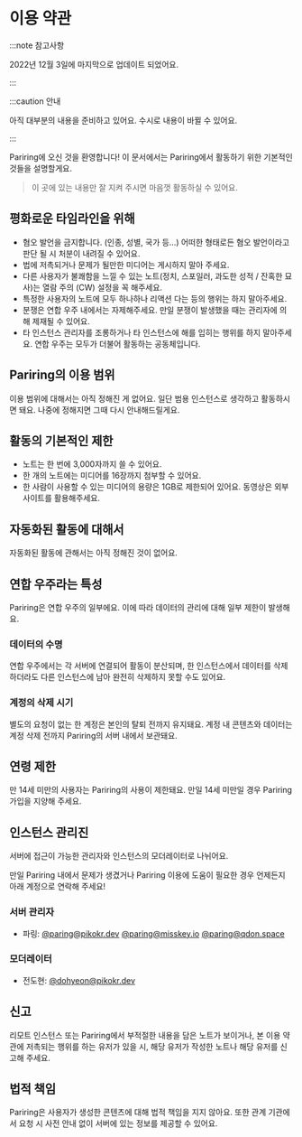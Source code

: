 # 이용 약관

<!--TODO Pariring을 다른 걸로 변경-->

:::note 참고사항

2022년 12월 3일에 마지막으로 업데이트 되었어요.

:::

:::caution 안내

아직 대부분의 내용을 준비하고 있어요. 수시로 내용이 바뀔 수 있어요.

:::

Pariring에 오신 것을 환영합니다!
이 문서에서는 Pariring에서 활동하기 위한 기본적인 것들을 설명할게요.

> 이 곳에 있는 내용만 잘 지켜 주시면 마음껏 활동하실 수 있어요.

## 평화로운 타임라인을 위해

- 혐오 발언을 금지합니다. (인종, 성별, 국가 등…) 어떠한 형태로든 혐오 발언이라고 판단 될 시 처분이 내려질 수 있어요.
- 법에 저촉되거나 문제가 될만한 미디어는 게시하지 말아 주세요.
- 다른 사용자가 불쾌함을 느낄 수 있는 노트(정치, 스포일러, 과도한 성적 / 잔혹한 묘사)는 열람 주의 (CW) 설정을 꼭 해주세요.
- 특정한 사용자의 노트에 모두 하나하나 리액션 다는 등의 행위는 하지 말아주세요.
- 분쟁은 연합 우주 내에서는 자제해주세요. 만일 분쟁이 발생했을 때는 관리자에 의해 제재될 수 있어요.
- 타 인스턴스 관리자를 조롱하거나 타 인스턴스에 해를 입히는 행위를 하지 말아주세요. 연합 우주는 모두가 더불어 활동하는 공동체입니다.

## Pariring의 이용 범위

이용 범위에 대해서는 아직 정해진 게 없어요. 일단 범용 인스턴스로 생각하고 활동하시면 돼요. 나중에 정해지면 그때 다시 안내해드릴게요.

## 활동의 기본적인 제한

- 노트는 한 번에 3,000자까지 쓸 수 있어요.
- 한 개의 노트에는 미디어를 16장까지 첨부할 수 있어요.
- 한 사람이 사용할 수 있는 미디어의 용량은 1GB로 제한되어 있어요. 동영상은 외부 사이트를 활용해주세요.

## 자동화된 활동에 대해서

자동화된 활동에 관해서는 아직 정해진 것이 없어요.

## 연합 우주라는 특성

Pariring은 연합 우주의 일부에요. 이에 따라 데이터의 관리에 대해 일부 제한이 발생해요.

### 데이터의 수명

연합 우주에서는 각 서버에 연결되어 활동이 분산되며, 한 인스턴스에서 데이터를 삭제하더라도 다른 인스턴스에 남아 완전히 삭제하지 못할 수도 있어요.

### 계정의 삭제 시기

별도의 요청이 없는 한 계정은 본인의 탈퇴 전까지 유지돼요. 계정 내 콘텐츠와 데이터는 계정 삭제 전까지 Pariring의 서버 내에서 보관돼요.

## 연령 제한

만 14세 미만의 사용자는 Pariring의 사용이 제한돼요. 만일 14세 미만일 경우 Pariring 가입을 지양해 주세요.

## 인스턴스 관리진

서버에 접근이 가능한 관리자와 인스턴스의 모더레이터로 나뉘어요.

만일 Pariring 내에서 문제가 생겼거나 Pariring 이용에 도움이 필요한 경우 언제든지 아래 계정으로 연락해 주세요!

### 서버 관리자

- 파링: [@paring@pikokr.dev](https://pikokr.dev/@paring) [@paring@misskey.io](https://misskey.io/@paring) [@paring@qdon.space](https://qdon.space/@paring)

### 모더레이터

- 전도현: [@dohyeon@pikokr.dev](https://pikokr.dev/@dohyeon)

## 신고

리모트 인스턴스 또는 Pariring에서 부적절한 내용을 담은 노트가 보이거나, 본 이용 약관에 저촉되는 행위를 하는 유저가 있을 시, 해당 유저가 작성한 노트나 해당 유저를 신고해 주세요.

## 법적 책임

Pariring은 사용자가 생성한 콘텐츠에 대해 법적 책임을 지지 않아요. 또한 관계 기관에서 요청 시 사전 안내 없이 서버에 있는 정보를 제공할 수 있어요.

